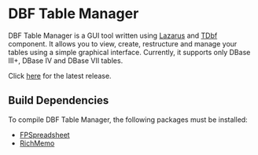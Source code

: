 # DBF Table Manager

DBF Table Manager is a GUI tool written using [Lazarus](http://www.lazarus-ide.org/) and [TDbf](http://wiki.lazarus.freepascal.org/TDbf) component. It allows you to view, create, restructure and manage your tables using a simple graphical interface. Currently, it supports only DBase III+, DBase IV and DBase VII tables.

Click [here](https://github.com/hasanaygun/dbf-table-manager/releases/latest) for the latest release.

## Build Dependencies

To compile DBF Table Manager, the following packages must be installed:

- [FPSpreadsheet](http://wiki.freepascal.org/FPSpreadsheet)
- [RichMemo](http://wiki.freepascal.org/RichMemo)

